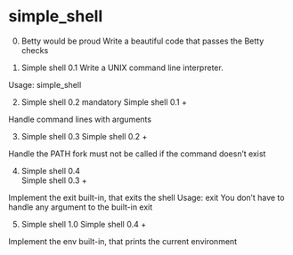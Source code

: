 # simple_shell
0. Betty would be proud
Write a beautiful code that passes the Betty checks

1. Simple shell 0.1
Write a UNIX command line interpreter.

Usage: simple_shell

2. Simple shell 0.2
mandatory
Simple shell 0.1 +

Handle command lines with arguments

3. Simple shell 0.3
Simple shell 0.2 +

Handle the PATH
fork must not be called if the command doesn’t exist

4. Simple shell 0.4\
Simple shell 0.3 +

Implement the exit built-in, that exits the shell
Usage: exit
You don’t have to handle any argument to the built-in exit

5. Simple shell 1.0
Simple shell 0.4 +

Implement the env built-in, that prints the current environment

